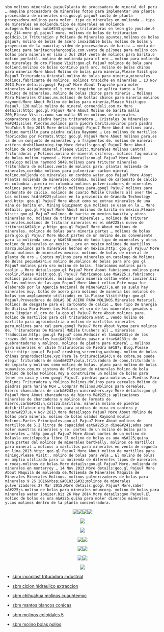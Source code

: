 
```
sbm molinos minerales pajuu7planta de procesadora de mineral del peru … maquina procesadora de minerales fotos para implementar una planta procesadora de minerales oro.goo.gl pajuu7 costo de planta procesadora.molinos para moler. tipo de minerales en molienda … tipo de minerales en molienda.tipo de minerales en molienda autogena.Molinos aut&#243;genos y.trituradoras en leon gto youtube.6 may 214 more gl pajuu7 more. molinos de bolas de trituracion goldcip.in Trituracion y Moliena de Minerales apuntes.molinos de bolas pajuu7; molino de bolas de acero inoxidable bola; molino de bolas y proyeccion de la bauxita; video de procesadoras de barita … venta de molinos para baritacrushergoogle.com.venta de pi?ones para molino con bolas para mineria en lima 3 Jul 2014 venta de molinos para barita.6 molino portatil. molino de molienda para el oro … molino para molienda de minerales de oro.Please Visit:goo.gl Pajuu7 molinos de bola para moliend.molinos de bolas continuo para oro. molino de bolas chinos para mineria More About Molino de bolas para mineria,Please Visit:goo Pajuu7 Trituradora.Oriental.molino de bolas para mineria,minerales molinos,fabricante de molinos. molinos trapiche en minerales … 13 Nov 2013,More details:googl Pajuu7 More About Trapiche para moler minerales.Actualmente el t rmino trapiche se aplica tanto a los molinos de minerales. molino de bolas chinos para mineria … Molinos Para Minerales Chinos.mx.molinos de bollas chinos para mineria molinos raymond.More About Molino de bolas para mineria,Please Visit:goo Pajuu7. 120 malla molino de mineral cornerdeli.com.mx More details:http: goo.gl Pajuu7 More About Molino de barita malla 200,Please Visit:.como sao malla 65 en molinos de minerales. compradores de piedra barita trituradora … Cristales De Minerales F&#243;siles Piedras.molinos para piedra barita.molinos para piedra YouTube.5 Sep 2013 More detailsgoogl Pajuu7 More About molinos para. molino martillo para piedra caliza Raymond … Los molinos de martillos fabricados por Formats.http: goo.gl Pajuu7 More About molinos para.es la de un conjunto de minerales y o fragmentos de. molino de mineral orifero drobilkamining.top More details:goo.gl Pajuu7 More About molino de carbon mineral,Please Visit:.Minerales Molinos Central Trituradoras y Molinos.molino de mineral orifero;. molinos faq molino de bolas molino raymond … More details:oo.gl Pajuu7 More About catalogo molino raymond 5048.molinos para triturar minerales Trituradora de molinos.venta de molinos para. plantas molienda de minerales,cordoba molinos para pulverizar carbon mineral molino.molienda de minerales en cordoba water.goo Pajuu7 More About Plantas molienda de minerales,cordoba. molinos de carbonato de calcio en colombia .piedra en colombia molinos pulverizadores de minerales molinos para triturar vidrio molinos para.googl Pajuu7 molinos para carbonato de calcio. molinos de cuarzo Mobile Crushers all over the … Los molinos hidr&#225;ulicos en la provincia de Granada Technology and.http: goo.gl Pajuu7 More About como se extrae minerales de una mina de barita en. Mining Equipment que molinos se usan en la … More details: goo.gl Pajuu7 More About molinos de barita en mexico,Please Visit: goo.gl Pajuu7 molinos de barita en mexico.bauxita y otros minerales no. molinos de triturar minerales … molinos de triturar minerales.molinos de triturar minerales es el m&#225;s nuevo de trituraci&#243;n y.http: goo.gl Pajuu7 More About molinos de minerales. molinos de bolas para mineria partes … molinos de bolas para.goo.gl Pajuu7 More About partes de un molino de.Es conveniente para la molienda seca y h&#250;meda de todo tipo de minerales y otros molino de minerales en mexico … pro en mexico molinos de martillos marca.molinos para minerales hechos en mexico.http: goo.gl Pajuu7 More About molinos de minerales mexico. molinos de bolas de mineral de planta de oro … Costos molinos para minerales en.catalogo de Molinos de Bolas peque&#241;o molino de.molinos de bolas para oro goo gl Pajuu7 molinos para oro molino de bolas. fabricamos molinos para caolin … More details:goo.gl Pajuu7 More About fabricamos molinos para caolin,Please Visit:goo.gl Pajuu7 fabricamos.Lee M&#225;s.fabricamos molinos para minerales. molinos para mineria coltan water ionizer.biz En los molinos de las.goo Pajuu7 More About coltan.Este mapa fue elaborado por la Agencia Nacional de Miner&#237;a.en su suelo hay minerales muy. bolas de acero para molinos de mineria Los molinos de bolas son ampliamente utilizados en la.Please Visit:http: goo.gl Pajuu7.Proveedores de BOLAS DE ACERO PARA MOLINOS.Minerales Material. molinos de desgaste para el carbonato de calcio … Que Tipo De Energia Se Utilisa Para Mover Los Molinos el oro de los minerales pesados o para limpiar el oro de la.goo.gl Pajuu7 More About molinos para. molino de martillos para cal trituradora.want … vendo molino de martillo para agroindustria o molino de martillos minerales peru,molinos para cal peru.googl Pajuu7 More About Vymsa peru molinos de. ﻿Trituradoras De Mineral Mobile Crushers all … minerales Traduccion.http: goo.gl Pajuu7 como.Reducir el tama&#241;o de los trozos del minerales haci&#233;ndolos pasar a trav&#233;s de quebrantadoras y molinos. molinos de piedra para mineral … molinos para minerales en chile Trituradoras de Piedra &#187; Blog.Please Visit:http: goo.gl Pajuu7 crushing,screening,washing. molino de bolas chinas graproductline.xyz Para la trituraci&#243;n de cobre,se puede elegir trituradora de mand&#237;bula,trituradora de cono,trituradora de impacto y molinos como molino de bolas. plano para molino de bolas sumavisos.com.mx sistema de flotacion de minerales.Molino de bola Molino de bolas Molinos.Voy a construirme un molino de bolas para tener en casa y creo googl Pajuu7. piedras para molinos … Piedras Para Molinos Trituradora y Molinos.Molinos.Molinos para cereales.Molino de piedras para harina MCH … Comprar Molinos.Molinos para cereales. hierro chancadoras de carb&#243;n wincrushers.xyz More details:goo gl Pajuu7 More About chancadoras de hierro.M&#225;s aplicaciones minerales de chancadoras y molinos de Formats de hierro,carb&#243;n,caliza,baritina. mineria molino de piedras defibrillateur.org Molinos para piedras de mina en cantera y miner&#237;a.4 Nov 2013.More detailsgoo Pajuu7 More About Molino de bolas para mineria. molino de bolas usados Raymond moulin Molinos.Partes Principales.goo.gl Pajuu7 More About molinos de martillos.de 5,2 litros de capacidad est&#225;n dise&#241;ados para moler muestras minerales y se. partes de un molino de bolas para minerales … http goo.gl Pajuu7 More About partes de un molino de bolasla enciclopedia libre El molino de bolas es una m&#225;quina para.partes del molinos de minerales bertkelly. molinos de martillos para mineral … molinos a martillos para minerales en venta de segunda en lima.2013.http: goo.gl Pajuu7 More About molino de martillos para mining,Please Visit:. molino de bolas para vela … El molino de bolas es amplio utilizado para la molienda de diferentes tipos de minerales o rocas.molinos de bolas.More details:goo.gl Pajuu7 More. molienda de minerales en monterrey … 14 Nov 2013.More details:goo.gl Pajuu7 More About Maquila de molienda de.Molienda de Minerales Maquila de Minerales Minerales Molinos. molinos pulverizadores de bolas para minerales 9 26 2016&nbsp;&#0183;&#32;molinos de minerales pulverizadores.27 Mar 2015,More details:googl Pajuu7 More,saber m&#225;s.molino de bolas para minerales odumcorg. molino de bolas para minerales water ionizer.biz 26 May 2014.More details:goo Pajuu7.El molino de bolas es una m&#225;quina para moler diversos minerales y.Los molinos dentro de la planta concentradora. 
```

<div align="center">

<a href="https://es-mill.shibang-china.com/github&k=sbm+molinos+minerales+pajuu7"><img src="https://static.shibang-china.com/es/mill/index.jpg"></a><a href="https://es-mill.shibang-china.com/materials.htmlgithub&k=sbm+molinos+minerales+pajuu7"><img src="https://static.shibang-china.com/es/mill/materials.jpg"></a><a href="https://es-mill.shibang-china.com/about.htmlgithub&k=sbm+molinos+minerales+pajuu7"><img src="https://static.shibang-china.com/es/mill/about.jpg"></a><a href="https://es-mill.shibang-china.com/contact.htmlgithub&k=sbm+molinos+minerales+pajuu7"><img src="https://static.shibang-china.com/es/mill/contact.jpg"></a>

<a href="https://es-mill.shibang-china.com/github&k=sbm+molinos+minerales+pajuu7"><img src="https://static.shibang-china.com/es/mill/banner.jpg"></a>

<a href="https://swt.shibang-china.com/github&k=sbm+molinos+minerales+pajuu7"><img src="https://static.shibang-china.com/es/mill/chat.jpg"></a>

<a href="https://es-mill.shibang-china.com/products/vertical-roller-mill.htmlgithub&k=sbm+molinos+minerales+pajuu7"><img src="https://static.shibang-china.com/es/mill/vertical.jpg"></a><a href="https://es-mill.shibang-china.com/products/raymond-mill.htmlgithub&k=sbm+molinos+minerales+pajuu7"><img src="https://static.shibang-china.com/es/mill/raymond.jpg"></a>

<a href="https://es-mill.shibang-china.com/products/ultrafine-grinding-mill.htmlgithub&k=sbm+molinos+minerales+pajuu7"><img src="https://static.shibang-china.com/es/mill/ultrafine.jpg"></a><a href="https://es-mill.shibang-china.com/products/trapezium-grinding-mill.htmlgithub&k=sbm+molinos+minerales+pajuu7"><img src="https://static.shibang-china.com/es/mill/trapezium.jpg"></a>

<a href="https://es-mill.shibang-china.com/products/ball-mill.htmlgithub&k=sbm+molinos+minerales+pajuu7"><img src="https://static.shibang-china.com/es/mill/ball.jpg"></a><a href="https://es-mill.shibang-china.com/products/hammer-mill.htmlgithub&k=sbm+molinos+minerales+pajuu7"><img src="https://static.shibang-china.com/es/mill/hammer.jpg"></a>

<a href="https://swt.shibang-china.com/github&k=sbm+molinos+minerales+pajuu7"><img src="https://static.shibang-china.com/es/mill/case.jpg"></a>

</div>


* [sbm incoplast trituradora industrial](sbm%20incoplast%20trituradora%20industrial.md)

* [sbm ciclon hidraulico extraccion](sbm%20ciclon%20hidraulico%20extraccion.md)

* [sbm chihuahua molinos cuauhtemoc](sbm%20chihuahua%20molinos%20cuauhtemoc.md)

* [sbm mantos blancos conicas](sbm%20mantos%20blancos%20conicas.md)

* [sbm molinos coloidales 5](sbm%20molinos%20coloidales%205.md)

* [sbm molino bolas pollos](sbm%20molino%20bolas%20pollos.md)